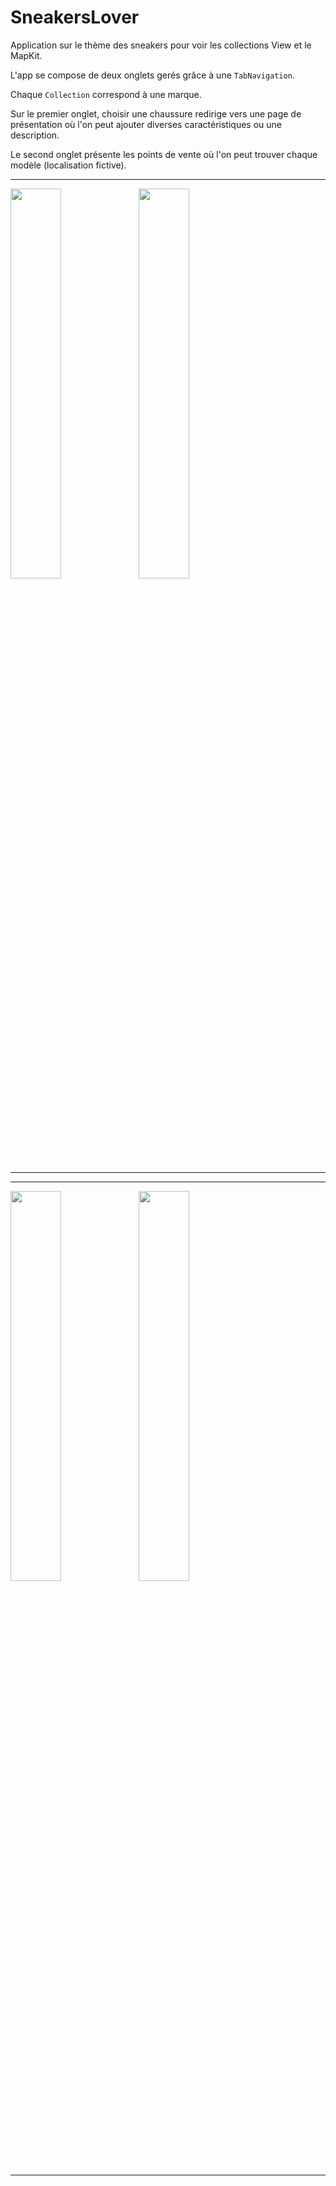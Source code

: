 # SneakersLover

Application sur le thème des sneakers pour voir les collections View et le MapKit.

L'app se compose de deux onglets gerés grâce à une `TabNavigation`.

Chaque `Collection` correspond à une marque.

Sur le premier onglet, choisir une chaussure redirige vers une page de présentation où l'on peut ajouter diverses caractéristiques ou une description.

Le second onglet présente les points de vente où l'on peut trouver chaque modèle (localisation fictive).
 <hr />
<b>
<img src="https://user-images.githubusercontent.com/43244119/112492190-57e73580-8d81-11eb-88ef-4ddc4385ce06.png" width = 40% />
<img src="https://user-images.githubusercontent.com/43244119/112492173-561d7200-8d81-11eb-980b-f0a108cd2512.png" width = 40% />
  <b/>
  <hr />
   <hr />
  <b>
<img src="https://user-images.githubusercontent.com/43244119/112492195-59186280-8d81-11eb-847a-47c2829dda7c.png" width = 40% />
<img src="https://user-images.githubusercontent.com/43244119/112492198-59b0f900-8d81-11eb-8841-82ed6e1f3c72.png" width = 40% />
<b/>
     <hr />
